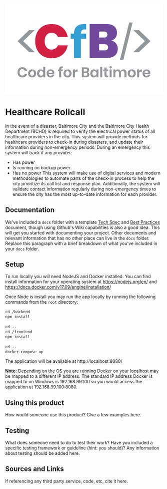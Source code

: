 ![Code for Baltimore](/docs/img/CfB.png)

# Healthcare Rollcall
In the event of a disaster, Baltimore City and the Baltimore City Health Department (BCHD) is required to verify the electrical power status of all healthcare providers in the city. This system will provide methods for healthcare providers to check-in during disasters, and update their information during non-emergency periods. During an emergency this system will track if any provider:
* Has power
* Is running on backup power
* Has no power
This system will make use of digital services and modern methodologies to automate parts of the check-in process to help the city prioritize its call list and response plan. Additionally, the system will validate contact information regularly during non-emergency times to ensure the city has the most up-to-date information for each provider.

## Documentation
We've included a `docs` folder with a template [Tech Spec](/docs/Tech_Spec.md) and [Best Practices](/docs/Best_Practices.md) document, though using Github's Wiki capabilities is also a good idea. This will get you started with documenting your project.  Other documents and relevant information that has no other place can live in the `docs` folder.  Replace this paragraph with a brief breakdown of what you've included in your `docs` folder.

## Setup
To run locally you will need NodeJS and Docker installed. You can find install information for your operating system at https://nodejs.org/en/ and https://docs.docker.com/v17.09/engine/installation/

Once Node is install you may run the app locally by running the following commands from the `root` directory:
```
cd /backend
npm install

cd ..
cd /frontend 
npm install 

cd ..
docker-compose up
```

The application will be available at http://localhost:8080/  

**Note:** Depending on the OS you are running Docker on your localhost may be mapped to a different IP address. The standard IP address Docker is mapped to on Windows is 192.168.99.100 so you would access the application at 192.168.99.100:8080.  

## Using this product
How would someone use this product? Give a few examples here.

## Testing
What does someone need to do to test their work? Have you included a specific testing framework or guideline (hint: you should)? Any information about testing should be added here.

## Sources and Links
If referencing any third party service, code, etc, cite it here.

